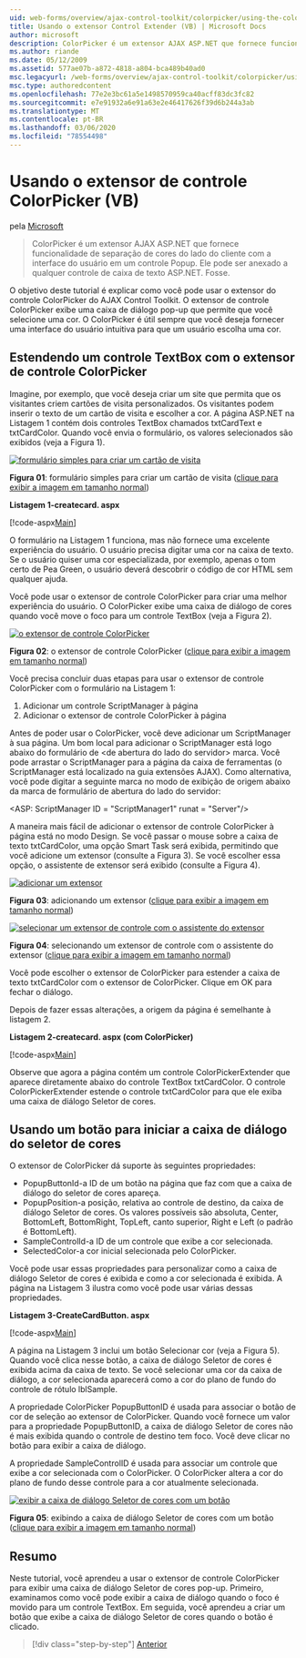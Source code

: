 ```yaml
---
uid: web-forms/overview/ajax-control-toolkit/colorpicker/using-the-colorpicker-control-extender-vb
title: Usando o extensor Control Extender (VB) | Microsoft Docs
author: microsoft
description: ColorPicker é um extensor AJAX ASP.NET que fornece funcionalidade de separação de cores do lado do cliente com a interface do usuário em um controle Popup. Ele pode ser anexado a qualquer ASP.NET...
ms.author: riande
ms.date: 05/12/2009
ms.assetid: 577ae07b-a872-4818-a804-bca489b40ad0
msc.legacyurl: /web-forms/overview/ajax-control-toolkit/colorpicker/using-the-colorpicker-control-extender-vb
msc.type: authoredcontent
ms.openlocfilehash: 77e2e3bc61a5e1498570959ca40acff83dc3fc82
ms.sourcegitcommit: e7e91932a6e91a63e2e46417626f39d6b244a3ab
ms.translationtype: MT
ms.contentlocale: pt-BR
ms.lasthandoff: 03/06/2020
ms.locfileid: "78554498"
---
```

# <a name="using-the-colorpicker-control-extender-vb"></a>Usando o extensor de controle ColorPicker (VB)

pela [Microsoft](https://github.com/microsoft)

> ColorPicker é um extensor AJAX ASP.NET que fornece funcionalidade de separação de cores do lado do cliente com a interface do usuário em um controle Popup. Ele pode ser anexado a qualquer controle de caixa de texto ASP.NET. Fosse.

O objetivo deste tutorial é explicar como você pode usar o extensor do controle ColorPicker do AJAX Control Toolkit. O extensor de controle ColorPicker exibe uma caixa de diálogo pop-up que permite que você selecione uma cor. O ColorPicker é útil sempre que você deseja fornecer uma interface do usuário intuitiva para que um usuário escolha uma cor.

## <a name="extending-a-textbox-control-with-the-colorpicker-control-extender"></a>Estendendo um controle TextBox com o extensor de controle ColorPicker

Imagine, por exemplo, que você deseja criar um site que permita que os visitantes criem cartões de visita personalizados. Os visitantes podem inserir o texto de um cartão de visita e escolher a cor. A página ASP.NET na Listagem 1 contém dois controles TextBox chamados txtCardText e txtCardColor. Quando você envia o formulário, os valores selecionados são exibidos (veja a Figura 1).

[![formulário simples para criar um cartão de visita](using-the-colorpicker-control-extender-vb/_static/image1.jpg)](using-the-colorpicker-control-extender-vb/_static/image1.png)

**Figura 01**: formulário simples para criar um cartão de visita ([clique para exibir a imagem em tamanho normal](using-the-colorpicker-control-extender-vb/_static/image2.png))

**Listagem 1-createcard. aspx**

[!code-aspx[Main](using-the-colorpicker-control-extender-vb/samples/sample1.aspx)]

O formulário na Listagem 1 funciona, mas não fornece uma excelente experiência do usuário. O usuário precisa digitar uma cor na caixa de texto. Se o usuário quiser uma cor especializada, por exemplo, apenas o tom certo de Pea Green, o usuário deverá descobrir o código de cor HTML sem qualquer ajuda.

Você pode usar o extensor de controle ColorPicker para criar uma melhor experiência do usuário. O ColorPicker exibe uma caixa de diálogo de cores quando você move o foco para um controle TextBox (veja a Figura 2).

[![o extensor de controle ColorPicker](using-the-colorpicker-control-extender-vb/_static/image2.jpg)](using-the-colorpicker-control-extender-vb/_static/image3.png)

**Figura 02**: o extensor de controle ColorPicker ([clique para exibir a imagem em tamanho normal](using-the-colorpicker-control-extender-vb/_static/image4.png))

Você precisa concluir duas etapas para usar o extensor de controle ColorPicker com o formulário na Listagem 1:

1. Adicionar um controle ScriptManager à página
2. Adicionar o extensor de controle ColorPicker à página

Antes de poder usar o ColorPicker, você deve adicionar um ScriptManager à sua página. Um bom local para adicionar o ScriptManager está logo abaixo do formulário de &lt;de abertura do lado do servidor&gt; marca. Você pode arrastar o ScriptManager para a página da caixa de ferramentas (o ScriptManager está localizado na guia extensões AJAX). Como alternativa, você pode digitar a seguinte marca no modo de exibição de origem abaixo da marca de formulário de abertura do lado do servidor:

&lt;ASP: ScriptManager ID = "ScriptManager1" runat = "Server"/&gt;

A maneira mais fácil de adicionar o extensor de controle ColorPicker à página está no modo Design. Se você passar o mouse sobre a caixa de texto txtCardColor, uma opção Smart Task será exibida, permitindo que você adicione um extensor (consulte a Figura 3). Se você escolher essa opção, o assistente de extensor será exibido (consulte a Figura 4).

[![adicionar um extensor](using-the-colorpicker-control-extender-vb/_static/image3.jpg)](using-the-colorpicker-control-extender-vb/_static/image5.png)

**Figura 03**: adicionando um extensor ([clique para exibir a imagem em tamanho normal](using-the-colorpicker-control-extender-vb/_static/image6.png))

[![selecionar um extensor de controle com o assistente do extensor](using-the-colorpicker-control-extender-vb/_static/image4.jpg)](using-the-colorpicker-control-extender-vb/_static/image7.png)

**Figura 04**: selecionando um extensor de controle com o assistente do extensor ([clique para exibir a imagem em tamanho normal](using-the-colorpicker-control-extender-vb/_static/image8.png))

Você pode escolher o extensor de ColorPicker para estender a caixa de texto txtCardColor com o extensor de ColorPicker. Clique em OK para fechar o diálogo.

Depois de fazer essas alterações, a origem da página é semelhante à listagem 2.

**Listagem 2-createcard. aspx (com ColorPicker)**

[!code-aspx[Main](using-the-colorpicker-control-extender-vb/samples/sample2.aspx)]

Observe que agora a página contém um controle ColorPickerExtender que aparece diretamente abaixo do controle TextBox txtCardColor. O controle ColorPickerExtender estende o controle txtCardColor para que ele exiba uma caixa de diálogo Seletor de cores.

## <a name="using-a-button-to-launch-the-color-picker-dialog"></a>Usando um botão para iniciar a caixa de diálogo do seletor de cores

O extensor de ColorPicker dá suporte às seguintes propriedades:

- PopupButtonId-a ID de um botão na página que faz com que a caixa de diálogo do seletor de cores apareça.
- PopupPosition-a posição, relativa ao controle de destino, da caixa de diálogo Seletor de cores. Os valores possíveis são absoluta, Center, BottomLeft, BottomRight, TopLeft, canto superior, Right e Left (o padrão é BottomLeft).
- SampleControlId-a ID de um controle que exibe a cor selecionada.
- SelectedColor-a cor inicial selecionada pelo ColorPicker.

Você pode usar essas propriedades para personalizar como a caixa de diálogo Seletor de cores é exibida e como a cor selecionada é exibida. A página na Listagem 3 ilustra como você pode usar várias dessas propriedades.

**Listagem 3-CreateCardButton. aspx**

[!code-aspx[Main](using-the-colorpicker-control-extender-vb/samples/sample3.aspx)]

A página na Listagem 3 inclui um botão Selecionar cor (veja a Figura 5). Quando você clica nesse botão, a caixa de diálogo Seletor de cores é exibida acima da caixa de texto. Se você selecionar uma cor da caixa de diálogo, a cor selecionada aparecerá como a cor do plano de fundo do controle de rótulo lblSample.

A propriedade ColorPicker PopupButtonID é usada para associar o botão de cor de seleção ao extensor de ColorPicker. Quando você fornece um valor para a propriedade PopupButtonID, a caixa de diálogo Seletor de cores não é mais exibida quando o controle de destino tem foco. Você deve clicar no botão para exibir a caixa de diálogo.

A propriedade SampleControlID é usada para associar um controle que exibe a cor selecionada com o ColorPicker. O ColorPicker altera a cor do plano de fundo desse controle para a cor atualmente selecionada.

[![exibir a caixa de diálogo Seletor de cores com um botão](using-the-colorpicker-control-extender-vb/_static/image5.jpg)](using-the-colorpicker-control-extender-vb/_static/image9.png)

**Figura 05**: exibindo a caixa de diálogo Seletor de cores com um botão ([clique para exibir a imagem em tamanho normal](using-the-colorpicker-control-extender-vb/_static/image10.png))

## <a name="summary"></a>Resumo

Neste tutorial, você aprendeu a usar o extensor de controle ColorPicker para exibir uma caixa de diálogo Seletor de cores pop-up. Primeiro, examinamos como você pode exibir a caixa de diálogo quando o foco é movido para um controle TextBox. Em seguida, você aprendeu a criar um botão que exibe a caixa de diálogo Seletor de cores quando o botão é clicado.

> [!div class="step-by-step"]
> [Anterior](using-the-colorpicker-control-extender-cs.md)

